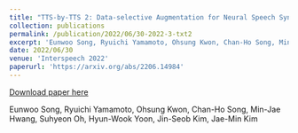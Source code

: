 ```yaml
---
title: "TTS-by-TTS 2: Data-selective Augmentation for Neural Speech Synthesis using Ranking Support Vector Machine with Variational Autoencoder"
collection: publications
permalink: /publication/2022/06/30-2022-3-txt2
excerpt: 'Eunwoo Song, Ryuichi Yamamoto, Ohsung Kwon, Chan-Ho Song, Min-Jae Hwang, Suhyeon Oh, Hyun-Wook Yoon, Jin-Seob Kim, Jae-Min Kim'
date: 2022/06/30
venue: 'Interspeech 2022'
paperurl: 'https://arxiv.org/abs/2206.14984'
---
```


<a href='https://arxiv.org/abs/2206.14984'>Download paper here</a>

Eunwoo Song, Ryuichi Yamamoto, Ohsung Kwon, Chan-Ho Song, Min-Jae Hwang, Suhyeon Oh, Hyun-Wook Yoon, Jin-Seob Kim, Jae-Min Kim
